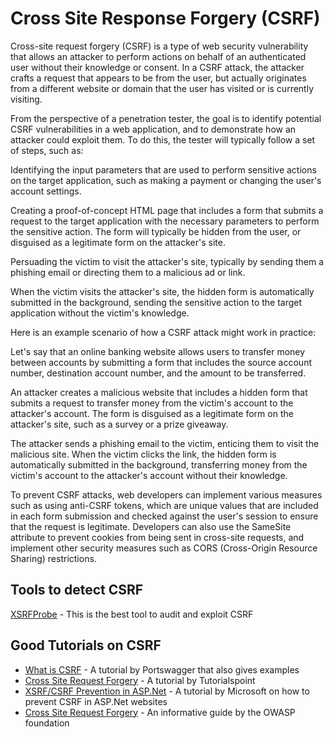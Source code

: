 # Cross Site Response Forgery (CSRF)

Cross-site request forgery (CSRF) is a type of web security vulnerability that allows an attacker to perform actions on behalf of an authenticated user without their knowledge or consent. In a CSRF attack, the attacker crafts a request that appears to be from the user, but actually originates from a different website or domain that the user has visited or is currently visiting.

From the perspective of a penetration tester, the goal is to identify potential CSRF vulnerabilities in a web application, and to demonstrate how an attacker could exploit them. To do this, the tester will typically follow a set of steps, such as:

Identifying the input parameters that are used to perform sensitive actions on the target application, such as making a payment or changing the user's account settings.

Creating a proof-of-concept HTML page that includes a form that submits a request to the target application with the necessary parameters to perform the sensitive action. The form will typically be hidden from the user, or disguised as a legitimate form on the attacker's site.

Persuading the victim to visit the attacker's site, typically by sending them a phishing email or directing them to a malicious ad or link.

When the victim visits the attacker's site, the hidden form is automatically submitted in the background, sending the sensitive action to the target application without the victim's knowledge.

Here is an example scenario of how a CSRF attack might work in practice:

Let's say that an online banking website allows users to transfer money between accounts by submitting a form that includes the source account number, destination account number, and the amount to be transferred.

An attacker creates a malicious website that includes a hidden form that submits a request to transfer money from the victim's account to the attacker's account. The form is disguised as a legitimate form on the attacker's site, such as a survey or a prize giveaway.

The attacker sends a phishing email to the victim, enticing them to visit the malicious site. When the victim clicks the link, the hidden form is automatically submitted in the background, transferring money from the victim's account to the attacker's account without their knowledge.

To prevent CSRF attacks, web developers can implement various measures such as using anti-CSRF tokens, which are unique values that are included in each form submission and checked against the user's session to ensure that the request is legitimate. Developers can also use the SameSite attribute to prevent cookies from being sent in cross-site requests, and implement other security measures such as CORS (Cross-Origin Resource Sharing) restrictions.

## Tools to detect CSRF
[XSRFProbe](https://github.com/0xInfection/XSRFProbe) - This is the best tool to audit and exploit CSRF


## Good Tutorials on CSRF

* [What is CSRF](https://portswigger.net/web-security/csrf) - A tutorial by Portswagger that also gives examples
* [Cross Site Request Forgery](https://www.tutorialspoint.com/security_testing/cross_site_request_forgery.htm) - A tutorial by Tutorialspoint
* [XSRF/CSRF Prevention in ASP.Net](https://learn.microsoft.com/en-us/aspnet/mvc/overview/security/xsrfcsrf-prevention-in-aspnet-mvc-and-web-pages) - A tutorial by Microsoft on how to prevent CSRF in ASP.Net websites
* [Cross Site Request Forgery](https://owasp.org/www-community/attacks/csrf) - An informative guide by the OWASP foundation